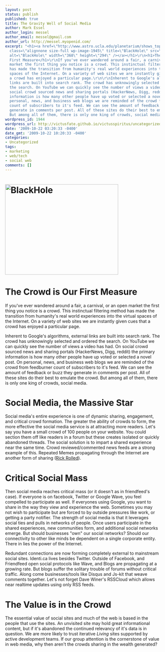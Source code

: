 ```yaml
---
layout: post
status: publish
published: true
title: The Gravity Well of Social Media
author: Mark Essel
author_login: messel
author_email: messel@gmail.com
author_url: http://messel.myopenid.com/
excerpt: "<h1><a href=\"http://www.astro.ucla.edu/planetarium/shows_topics.shtml\"><img
  class=\"alignnone size-full wp-image-1945\" title=\"BlackHole\" src=\"{{ site.url }}/assets/2009/10/BlackHole.jpg\"
  alt=\"BlackHole\" width=\"368\" height=\"294\" /></a></h1>\r\n<h1>The Crowd is Our
  First Measure</h1>\r\nIf you've ever wandered around a fair, a carnival, or an open
  market the first thing you notice is a crowd. This instinctual filtering method
  has made the transition from humanity's real world experiences into the virtual
  spaces of the Internet. On a variety of web sites we are instantly given cues that
  a crowd has enjoyed a particular page.\r\n\r\nInherent to Google's algorithms, external
  links are built into search rank. The crowd has unknowingly selected and ordered
  the search. On YouTube we can quickly see the number of views a video has had. On
  social crowd sourced news and sharing portals (HackerNews, Digg, reddit) the primary
  information is how many other people have up voted or selected a novel post. On
  personal, news, and business web blogs we are reminded of the crowd from feedburner
  count of subscribers to it's feed. We can see the amount of feedback or buzz they
  generate in comments per post. All of these sites do their best to emulate the crowd.
  But among all of them, there is only one king of crowds, social media."
wordpress_id: 1944
wordpress_url: http://victusfate.github.io/victusspiritus/uncategorized/2009/10/22/the-gravity-well-of-social-media/
date: '2009-10-22 03:20:33 -0400'
date_gmt: '2009-10-22 10:20:33 -0400'
categories:
- Uncategorized
tags:
- marketing
- web/tech
- social web
comments: []
---
```

<h1><a href="http://www.astro.ucla.edu/planetarium/shows_topics.shtml"><img class="alignnone size-full wp-image-1945" title="BlackHole" src="{{ site.url }}/assets/2009/10/BlackHole.jpg" alt="BlackHole" width="368" height="294" /></a></h1>
<h1>The Crowd is Our First Measure</h1>
<p>If you've ever wandered around a fair, a carnival, or an open market the first thing you notice is a crowd. This instinctual filtering method has made the transition from humanity's real world experiences into the virtual spaces of the Internet. On a variety of web sites we are instantly given cues that a crowd has enjoyed a particular page.</p>
<p>Inherent to Google's algorithms, external links are built into search rank. The crowd has unknowingly selected and ordered the search. On YouTube we can quickly see the number of views a video has had. On social crowd sourced news and sharing portals (HackerNews, Digg, reddit) the primary information is how many other people have up voted or selected a novel post. On personal, news, and business web blogs we are reminded of the crowd from feedburner count of subscribers to it's feed. We can see the amount of feedback or buzz they generate in comments per post. All of these sites do their best to emulate the crowd. But among all of them, there is only one king of crowds, social media.<a id="more"></a><a id="more-1944"></a></p>
<h1>Social Media, the Massive Star</h1>
<p>Social media's entire experience is one of dynamic sharing, engagement, and critical crowd formation. The greater the ability of crowds to form, the more effective the social media service is at attracting more readers. Let's say you have a small crowd of 100 people on your website. You could section them off like readers in a forum but these creates isolated or quickly abandoned threads. The social solution is to impart a shared experience near the same time. Crowd reviewed/commented news feeds are a strong example of this. Repeated Memes propagating through the Internet are another form of sharing (<a href="http://en.wikipedia.org/wiki/Rickrolling">Rick Rolled</a>).</p>
<h1>Critical Social Mass</h1>
<p>Then social media reaches critical mass (or it doesn't as in friendfeed's case). If everyone is on facebook, Twitter or Google Wave, you feel compelled to participate as well. If everyones using Google, you want to share in the way they view and experience the web. Sometimes you may not wish to participate but are forced to by outside pressures like work, or getting a party notifier. The strength of social media is that it leverages social ties and pulls in networks of people. Once users participate in the shared experiences, new communities form, and additional social networks emerge. But should businesses "own" our social networks? Should our connectivity to other like minds be dependent on a single corporate entity. There in lies the power of the Internet.</p>
<p>Redundant connections are now forming completely external to mainstream social sites. Identi.ca lives besides Twitter. Outside of Facebook, and Friendfeed open social protocols like Wave, and Blogs are propagating at a growing rate. But blogs suffer the solitary trouble of forums without critical traffic. Along come businesses/tools like Disqus and Js-kit that weave comments together. Let's not forget Dave Winer's RSSCloud which allows near realtime updates using only RSS feeds.</p>
<h1>The Value is in the Crowd</h1>
<p>The essential value of social sites and much of the web is based in the people that use the sites. An unvisited site may hold great informational content, but if it's abandoned the continued relevancy of it's data is in question. We are more likely to trust iterative <em>Living</em> sites supported by active development teams. If our group attention is the cornerstone of value in web media, why then aren't the crowds sharing in the wealth generated?</p>
